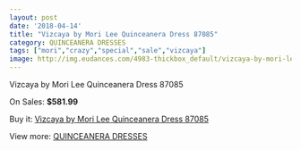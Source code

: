 ```yaml
---
layout: post
date: '2018-04-14'
title: "Vizcaya by Mori Lee Quinceanera Dress 87085"
category: QUINCEANERA DRESSES
tags: ["mori","crazy","special","sale","vizcaya"]
image: http://img.eudances.com/4983-thickbox_default/vizcaya-by-mori-lee-quinceanera-dress-87085.jpg
---
```

Vizcaya by Mori Lee Quinceanera Dress 87085

On Sales: **$581.99**
<a href="https://www.eudances.com/en/quinceanera-dresses/1681-vizcaya-by-mori-lee-quinceanera-dress-87085.html"><amp-img layout="responsive" width="600" height="600" src="//img.eudances.com/4983-thickbox_default/vizcaya-by-mori-lee-quinceanera-dress-87085.jpg" alt="Vizcaya by Mori Lee Quinceanera Dress 87085 0" /></a>
<a href="https://www.eudances.com/en/quinceanera-dresses/1681-vizcaya-by-mori-lee-quinceanera-dress-87085.html"><amp-img layout="responsive" width="600" height="600" src="//img.eudances.com/4984-thickbox_default/vizcaya-by-mori-lee-quinceanera-dress-87085.jpg" alt="Vizcaya by Mori Lee Quinceanera Dress 87085 1" /></a>

Buy it: [Vizcaya by Mori Lee Quinceanera Dress 87085](https://www.eudances.com/en/quinceanera-dresses/1681-vizcaya-by-mori-lee-quinceanera-dress-87085.html "Vizcaya by Mori Lee Quinceanera Dress 87085")

View more: [QUINCEANERA DRESSES](https://www.eudances.com/en/17-quinceanera-dresses "QUINCEANERA DRESSES")